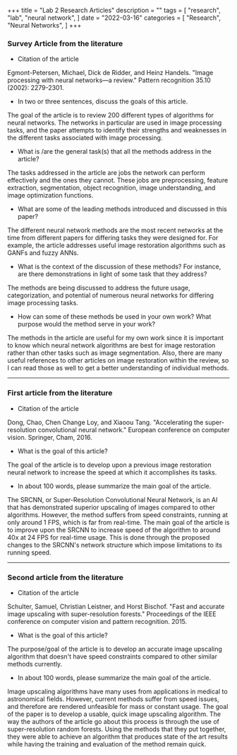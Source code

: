 +++
title = "Lab 2 Research Articles"
description = ""
tags = [
    "research",
    "lab",
    "neural network",
]
date = "2022-03-16"
categories = [
    "Research",
    "Neural Networks",
]
+++

### Survey Article from the literature

 - Citation of the article

Egmont-Petersen, Michael, Dick de Ridder, and Heinz Handels. "Image processing with neural networks—a review." Pattern recognition 35.10 (2002): 2279-2301.

 - In two or three sentences, discuss the goals of this article.

 The goal of the article is to review 200 different types of algorithms for neural networks.  The networks in particular are used in image processing tasks, and the paper attempts to identify their strengths and weaknesses in the different tasks associated with image processing.

 - What is /are the general task(s) that all the methods address in the article?

 The tasks addressed in the article are jobs the network can perform effectively and the ones they cannot.  These jobs are preprocessing, feature extraction, segmentation, object recognition, image understanding, and image optimization functions.

 - What are some of the leading methods introduced and discussed in this paper?

 The different neural network methods are the most recent networks at the time from different papers for differing tasks they were designed for.  For example, the article addresses useful image restoration algorithms such as GANFs and fuzzy ANNs.

 - What is the context of the discussion of these methods? For instance, are there demonstrations in light of some task that they address?

 The methods are being discussed to address the future usage, categorization, and potential of numerous neural networks for differing image processing tasks.

 - How can some of these methods be used in your own work? What purpose would the method serve in your work?

The methods in the article are useful for my own work since it is important to know which neural network algorithms are best for image restoration rather than other tasks such as image segmentation.  Also, there are many useful references to other articles on image restoration within the review, so I can read those as well to get a better understanding of individual methods.

---

### First article from the literature

 - Citation of the article

Dong, Chao, Chen Change Loy, and Xiaoou Tang. "Accelerating the super-resolution convolutional neural network." European conference on computer vision. Springer, Cham, 2016.

 - What is the goal of this article?

The goal of the article is to develop upon a previous image restoration neural network to increase the speed at which it accomplishes its tasks.

 - In about 100 words, please summarize the main goal of the article.

 The SRCNN, or Super-Resolution Convolutional Neural Network, is an AI that has demonstrated superior upscaling of images compared to other algorithms.  However, the method suffers from speed constraints, running at only around 1 FPS, which is far from real-time.  The main goal of the article is to improve upon the SRCNN to increase speed of the algorithm to around 40x at 24 FPS for real-time usage.  This is done through the proposed changes to the SRCNN's network structure which impose limitations to its running speed.

---

### Second article from the literature

 - Citation of the article

Schulter, Samuel, Christian Leistner, and Horst Bischof. "Fast and accurate image upscaling with super-resolution forests." Proceedings of the IEEE conference on computer vision and pattern recognition. 2015.

 - What is the goal of this article?

The purpose/goal of the article is to develop an accurate image upscaling algorithm that doesn't have speed constraints compared to other similar methods currently.

 - In about 100 words, please summarize the main goal of the article.

 Image upscaling algorithms have many uses from applications in medical to astronomical fields.  However, current methods suffer from speed issues, and therefore are rendered unfeasible for mass or constant usage.  The goal of the paper is to develop a usable, quick image upscaling algorithm.  The way the authors of the article go about this process is through the use of super-resolution random forests.  Using the methods that they put together, they were able to achieve an algorithm that produces state of the art results while having the training and evaluation of the method remain quick.
